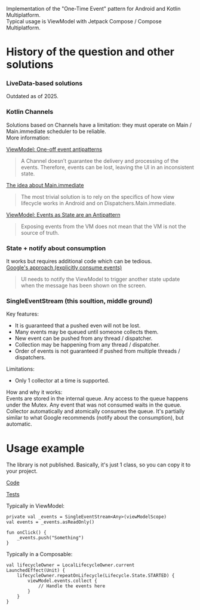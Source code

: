 Implementation of the "One-Time Event" pattern for Android and Kotlin Multiplatform.  
Typical usage is ViewModel with Jetpack Compose / Compose Multiplatform.  

# History of the question and other solutions  

### LiveData-based solutions  
Outdated as of 2025.

### Kotlin Channels   
Solutions based on Channels have a limitation: they must operate on Main / Main.immediate scheduler to be reliable.  
More information:

[ViewModel: One-off event antipatterns](https://medium.com/androiddevelopers/viewmodel-one-off-event-antipatterns-16a1da869b95)    
> A Channel doesn’t guarantee the delivery and processing of the events. Therefore, events can be lost, leaving the UI in an inconsistent state.  

[The idea about Main.immediate](https://github.com/Kotlin/kotlinx.coroutines/issues/2886#issuecomment-901188295)  
> The most trivial solution is to rely on the specifics of how view lifecycle works in Android and on Dispatchers.Main.immediate.  

[ViewModel: Events as State are an Antipattern](https://proandroiddev.com/viewmodel-events-as-state-are-an-antipattern-35ff4fbc6fb6)  
> Exposing events from the VM does not mean that the VM is not the source of truth.

### State + notify about consumption  
It works but requires additional code which can be tedious.  
[Google's approach (explicitly consume events)](https://developer.android.com/topic/architecture/ui-layer/events#consuming-trigger-updates)  
> UI needs to notify the ViewModel to trigger another state update when the message has been shown on the screen.  

### SingleEventStream (this soultion, middle ground)  
Key features:
- It is guaranteed that a pushed even will not be lost.
- Many events may be queued until someone collects them.
- New event can be pushed from any thread / dispatcher.
- Collection may be happening from any thread / dispatcher.
- Order of events is not guaranteed if pushed from multiple threads / dispatchers.

Limitations:
- Only 1 collector at a time is supported.

How and why it works:  
Events are stored in the internal queue. Any access to the queue happens under the Mutex. Any event that was not consumed waits in the queue. Collector automatically and atomically consumes the queue.
It's partially similar to what Google recommends (notify about the consumption), but automatic.

# Usage example  
The library is not published. Basically, it's just 1 class, so you can copy it to your project.  

[Code](https://github.com/Andrew0000/SingleEvent/blob/main/lib/src/commonMain/kotlin/crocodile8/single_event/SingleEventStream.kt)  

[Tests](https://github.com/Andrew0000/SingleEvent/blob/main/lib/src/commonTest/kotlin/crocodile8/single_event/SingleEventStreamTest.kt)  

Typically in ViewModel:  
```
private val _events = SingleEventStream<Any>(viewModelScope)
val events = _events.asReadOnly()

fun onClick() {
    _events.push("Something")
}
```

Typically in a Composable:  
```
val lifecycleOwner = LocalLifecycleOwner.current
LaunchedEffect(Unit) {
    lifecycleOwner.repeatOnLifecycle(Lifecycle.State.STARTED) {
        viewModel.events.collect {
            // Handle the events here
        }
    }
}
```
